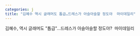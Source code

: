 ```yaml
---
categories: j
title: "김혜수 역시 글래머도 톱급…드레스가 아슬아슬할 정도야  마이데일리"
---
```

김혜수, 역시 글래머도 "톱급"…드레스가 아슬아슬할 정도야?&nbsp;&nbsp;마이데일리